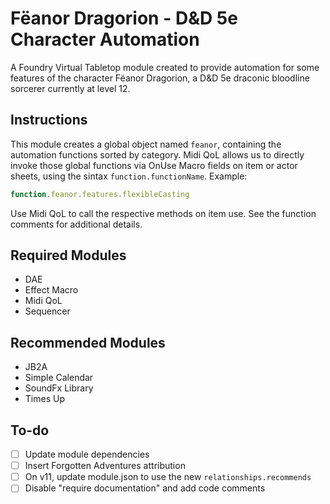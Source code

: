 # Fëanor Dragorion - D&D 5e Character Automation
A Foundry Virtual Tabletop module created to provide automation for some features of the character Fëanor Dragorion, a D&D 5e draconic bloodline sorcerer currently at level 12.

## Instructions
This module creates a global object named `feanor`, containing the automation functions sorted by category. Midi QoL allows us to directly invoke those global functions via OnUse Macro fields on item or actor sheets, using the sintax `function.functionName`. Example:
```js
function.feanor.features.flexibleCasting
```
Use Midi QoL to call the respective methods on item use. See the function comments for additional details.

## Required Modules
- DAE
- Effect Macro
- Midi QoL
- Sequencer

## Recommended Modules
- JB2A
- Simple Calendar
- SoundFx Library
- Times Up

## To-do
- [ ] Update module dependencies
- [ ] Insert Forgotten Adventures attribution
- [ ] On v11, update module.json to use the new `relationships.recommends`
- [ ] Disable "require documentation" and add code comments